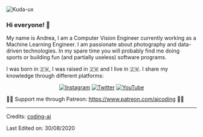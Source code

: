 ![Kuda-ux](https://lh3.googleusercontent.com/DSpmS0V3C0zOJGL65GMlTxi0CNX63b_soNmzsJXmDmhNHn81IZUNZEYFpz9zDh9JILY8v7dhZXGKzT_sGi38jeHhmLvgugib-HB8DWuRdIo55JLhgWL95efhsheuVO2-oTEuRgTXOQv4PqjXYiwVG-tPouSPkOEtgo93MlBs5FwD_7m23zxn8MNBhVHOVayAeZBTehysF170JPYdUfHe45CKZSztkD22VaICh_YXt_6FncANWDvgSkfqmRqNn0oVifpS2tupNDxKJUF1wSB_0WvCInA1bGOy3jXyk00NCiYDskFt8jVk-6piDLSKJUWRh16rbQ_wTENA3WuHDxaViCyYJ8K1LGBkp9quatNq7Vj_4UcBYqmvvCi8pzOhw3VjPlsfSBTqq1U-3dFcLYjv8MaFtvOakgS2F-pTe_cLJTALWKZcXGUFSlqaeHd4x81BGhqVyuNP4kpoW_-4OYc9ELTGJo_Wmx8_n3uwMWgAtdVrVPaCbLn-xqqJOfrHgCj3PSfQICo9DSeiSDJ1e1i5Mee_FZZKWydAQJTtZh8ZFT1M-09w5xn28lCaXFMQdavb99asxynilf2Bwg5_ylAtG76Yz1hjWVKJIxyb-m9g663_8aWjAmBzDq-MoxFpyQhBxfNf5RXzhGYs2kLLhx4MSn2MerYYmgK2ISOpEYK6OkZQ7rxlAKonUkjQIGdUwahlvY1T6-MRShvEmCR7=w527-h658-no?authuser=0)

### Hi everyone! 👋

My name is Andrea, I am a Computer Vision Engineer currently working as a Machine Learning Engineer. I am passionate about photography and data-driven technologies. In my spare time you will probably find me doing sports or building fun (and partially useless) software programs.

I was born in :zimbabwe:, I was raised in :zimbabwe: and I live in :zimbabwe:. I share my knowledge through different platforms:

<p align="center">
  <a href="https://www.instagram.com/ai.coding/"><img src="https://img.shields.io/badge/Instagram--_.svg?style=social&logo=instagram" alt="Instagram"></a>
  <a href="https://twitter.com/aicoding_"><img src="https://img.shields.io/badge/Twitter--_.svg?style=social&logo=twitter" alt="Twitter"></a>
  <a href="https://www.youtube.com/channel/UC8FB3UGeHITLOoxb_1F085Q?view_as=subscriber"><img src="https://img.shields.io/badge/YouTube--_.svg?style=social&logo=youtube" alt="YouTube"></a>
</p>

💪🏼 Support me through Patreon: https://www.patreon.com/aicoding 💪🏼

-----
Credits: [coding-ai](https://github.com/coding-ai)

Last Edited on: 30/08/2020